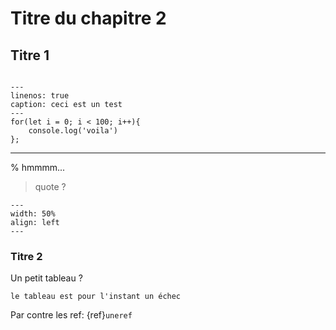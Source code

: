 # Titre du chapitre 2

## Titre 1

```{tip} Penser à clean des fois
``` 

```{code-block} js
---
linenos: true
caption: ceci est un test
---
for(let i = 0; i < 100; i++){
    console.log('voila')
};
```
---
% hmmmm...
>quote ?

```{figure} figures/turtle.png
---
width: 50%
align: left
---

```

### Titre 2
Un petit tableau ?
```{warning}
le tableau est pour l'instant un échec
```
Par contre les ref: {ref}`uneref`